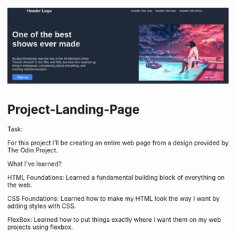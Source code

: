 ![LandingPage](LandingPage.jpg)

# Project-Landing-Page

Task:

For this project I’ll be creating an entire web page from a design provided by The Odin Project.

What I've learned?

HTML Foundations: Learned a fundamental building block of everything on the web.

CSS Foundations: Learned how to make my HTML look the way I want by adding styles with CSS.

FlexBox: Learned how to put things exactly where I want them on my web projects using flexbox.